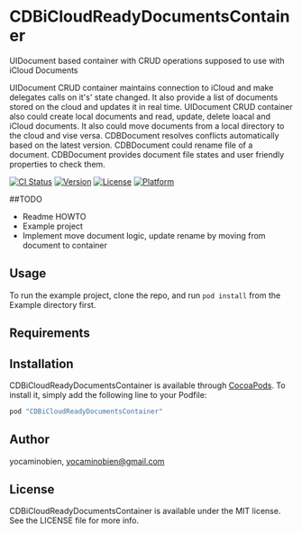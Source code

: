 # CDBiCloudReadyDocumentsContainer
UIDocument based container with CRUD operations supposed to use with iCloud Documents

UIDocument CRUD container maintains connection to iCloud and make delegates calls on it's' state changed.
It also provide a list of documents stored on the cloud and updates it in real time.
UIDocument CRUD container also could create local documents and read, update, delete loacal and iCloud documents.
It also could move documents from a local directory to the cloud and vise versa.
CDBDocument resolves conflicts automatically based on the latest version.
CDBDocument could rename file of a document.
CDBDocument provides document file states and user friendly properties to check them.

[![CI Status](http://img.shields.io/travis/yocaminobien/CDBiCloudReadyDocumentsContainer.svg?style=flat)](https://travis-ci.org/yocaminobien/CDBiCloudReadyDocumentsContainer)
[![Version](https://img.shields.io/cocoapods/v/CDBiCloudReadyDocumentsContainer.svg?style=flat)](http://cocoapods.org/pods/CDBiCloudReadyDocumentsContainer)
[![License](https://img.shields.io/cocoapods/l/CDBiCloudReadyDocumentsContainer.svg?style=flat)](http://cocoapods.org/pods/CDBiCloudReadyDocumentsContainer)
[![Platform](https://img.shields.io/cocoapods/p/CDBiCloudReadyDocumentsContainer.svg?style=flat)](http://cocoapods.org/pods/CDBiCloudReadyDocumentsContainer)

##TODO

* Readme HOWTO
* Example project
* Implement move document logic, update rename by moving from document to container 

## Usage

To run the example project, clone the repo, and run `pod install` from the Example directory first.

## Requirements

## Installation

CDBiCloudReadyDocumentsContainer is available through [CocoaPods](http://cocoapods.org). To install
it, simply add the following line to your Podfile:

```ruby
pod "CDBiCloudReadyDocumentsContainer"
```

## Author

yocaminobien, yocaminobien@gmail.com

## License

CDBiCloudReadyDocumentsContainer is available under the MIT license. See the LICENSE file for more info.
